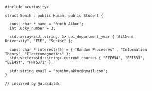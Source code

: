```
#include <curiosity>
  
struct Semih : public Human, public Student {
  
  const char * name = "Semih Akkoc";
  int lucky_number = 3;
  
  std::array<std::string, 3> uni_department_year { "Bilkent University", "EEE", "Senior" };
  
  const char * interests[5] = { "Random Processes" , "Information Theory", "Electromagnetics" };
  std::vector<std::string> current_courses { "EEE634", "EEE533", "EEE493", "PHYS371" };
  
  std::string email = "semihm.akkoc@gmail.com";
}

// inspired by @ulasdilek
```

<!---
![snake gif](https://github.com/SemihAkkoc/SemihAkkoc/blob/output/github-contribution-grid-snake.gif)
--->

